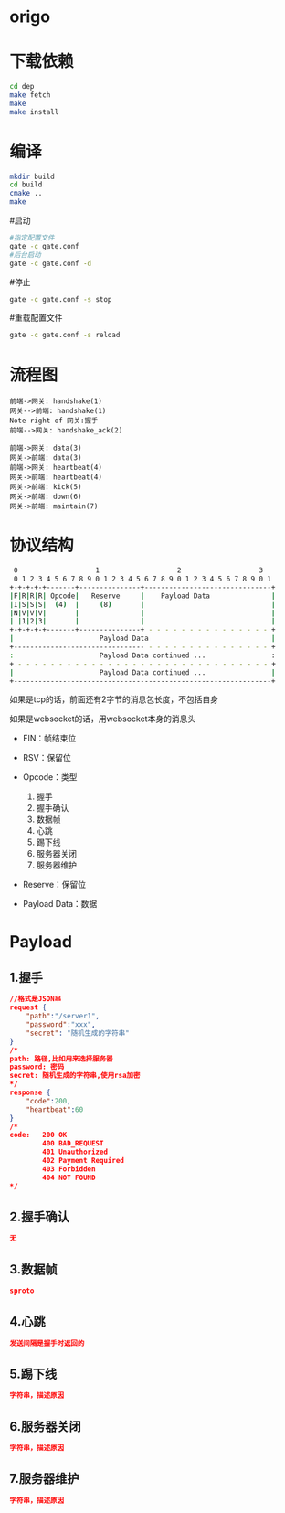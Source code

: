 # origo


# 下载依赖
```bash
cd dep
make fetch
make
make install
```
# 编译
```bash
mkdir build
cd build
cmake ..
make
```
#启动
```bash
#指定配置文件
gate -c gate.conf 
#后台启动
gate -c gate.conf -d
```
#停止
```bash
gate -c gate.conf -s stop
```

#重载配置文件
```bash
gate -c gate.conf -s reload
```



# 流程图

~~~ sequence
前端->网关: handshake(1)
网关-->前端: handshake(1)
Note right of 网关:握手
前端-->网关: handshake_ack(2)

前端->网关: data(3)
网关->前端: data(3)
前端->网关: heartbeat(4)
网关->前端: heartbeat(4)
网关->前端: kick(5)
网关->前端: down(6)
网关->前端: maintain(7)
~~~

# 协议结构
```bash
 0                   1                   2                   3
 0 1 2 3 4 5 6 7 8 9 0 1 2 3 4 5 6 7 8 9 0 1 2 3 4 5 6 7 8 9 0 1
+-+-+-+-+-------+---------------+-------------------------------+
|F|R|R|R| Opcode|   Reserve     |    Payload Data               |
|I|S|S|S|  (4)  |     (8)       |                               |
|N|V|V|V|       |               |                               |
| |1|2|3|       |               |                               |
+-+-+-+-+-------+---------------+ - - - - - - - - - - - - - - - +
|                     Payload Data                              | 
+-------------------------------- - - - - - - - - - - - - - - - +
:                     Payload Data continued ...                :
+ - - - - - - - - - - - - - - - - - - - - - - - - - - - - - - - +
|                     Payload Data continued ...                |
+---------------------------------------------------------------+
```

如果是tcp的话，前面还有2字节的消息包长度，不包括自身

如果是websocket的话，用websocket本身的消息头

* FIN：帧结束位
* RSV：保留位
* Opcode：类型

  1. 握手
  2. 握手确认
  3. 数据帧
  4. 心跳
  5. 踢下线
  6. 服务器关闭
  7. 服务器维护
* Reserve：保留位
* Payload Data：数据


# Payload

## 1.握手

```json
//格式是JSON串
request {
    "path":"/server1",
    "password":"xxx",
    "secret": "随机生成的字符串"
}
/*
path: 路径,比如用来选择服务器
password: 密码
secret: 随机生成的字符串,使用rsa加密
*/
response {
    "code":200,
    "heartbeat":60
}
/*
code: 	200 OK
		400 BAD_REQUEST
		401 Unauthorized
		402	Payment Required
		403 Forbidden
		404 NOT FOUND 
*/
```

## 2.握手确认

```json
无
```

## 3.数据帧

```json
sproto
```

## 4.心跳

```json
发送间隔是握手时返回的
```

## 5.踢下线

```json
字符串，描述原因
```

## 6.服务器关闭

```json
字符串，描述原因
```

## 7.服务器维护

```json
字符串，描述原因
```

